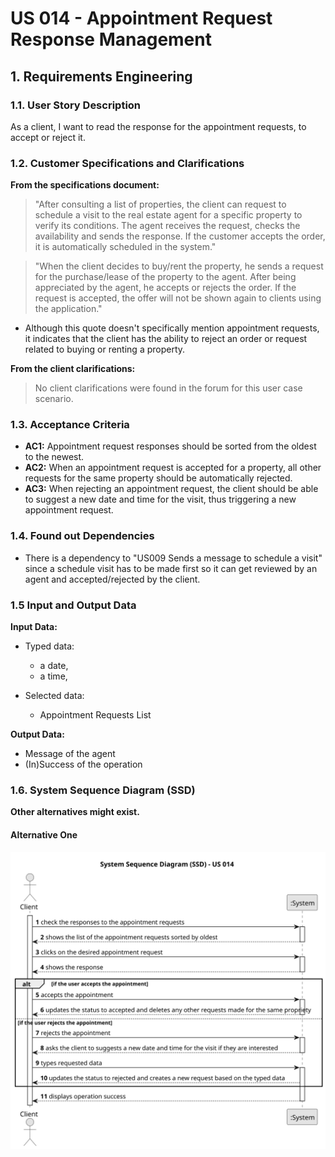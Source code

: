 # US 014 - Appointment Request Response Management 

## 1. Requirements Engineering


### 1.1. User Story Description


As a client, I want to read the response for the appointment requests, to accept or reject it.



### 1.2. Customer Specifications and Clarifications 


**From the specifications document:**

>	"After consulting a list of properties, the client can request to schedule a visit to the real estate agent for a specific property to verify its conditions. 
    The agent receives the request, checks the availability and sends the response. If the customer accepts the order, it is automatically scheduled in the system." 


>	"When the client decides to buy/rent the property, he sends a request for the purchase/lease of the property to the agent. After being appreciated by the agent, he accepts or rejects the order. 
    If the request is accepted, the offer will not be shown again to clients using the application."

* Although this quote doesn't specifically mention appointment requests, it indicates that the client has the ability to reject an order or request related to buying or renting a property.

**From the client clarifications:**

> No client clarifications were found in the forum for this user case scenario.


### 1.3. Acceptance Criteria


* **AC1:** Appointment request responses should be sorted from the oldest to the newest.
* **AC2:** When an appointment request is accepted for a property, all other requests for the same property should be automatically rejected.
* **AC3:** When rejecting an appointment request, the client should be able to suggest a new date and time for the visit, thus triggering a new appointment request.


### 1.4. Found out Dependencies


* There is a dependency to "US009 Sends a message to schedule a visit" since a schedule visit has to be made first so it can get reviewed by an agent and accepted/rejected by the client.


### 1.5 Input and Output Data


**Input Data:**

* Typed data:
	* a date, 
	* a time, 
	
* Selected data:
	* Appointment Requests List


**Output Data:**

* Message of the agent
* (In)Success of the operation

### 1.6. System Sequence Diagram (SSD)

**Other alternatives might exist.**

#### Alternative One

![System Sequence Diagram](svg/ssd.svg)
